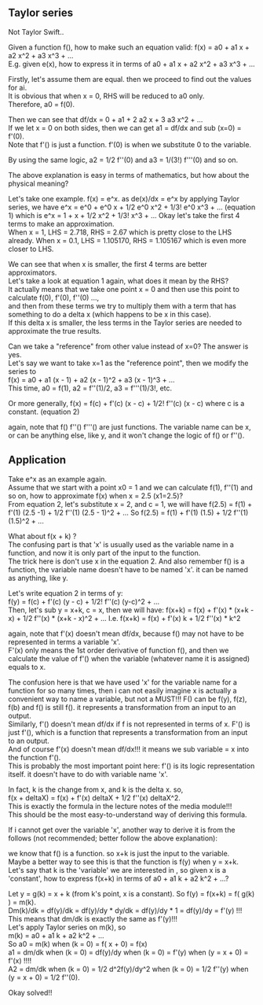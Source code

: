 Taylor series
-------------------------

Not Taylor Swift..

Given a function f(), how to make such an equation valid: f(x) = a0 + a1 x + a2 x^2 + a3 x^3 + ...  
E.g. given e(x), how to express it in terms of  a0 + a1 x + a2 x^2 + a3 x^3 + ... 

Firstly, let's assume them are equal. then we proceed to find out the values for ai.  
It is obvious that when x = 0, RHS will be reduced to a0 only.  
Therefore, a0 = f(0).

Then we can see that df/dx = 0 + a1 + 2 a2 x + 3 a3 x^2 + ...  
If we let x = 0 on both sides, then we can get a1 = df/dx and sub (x=0) = f'(0).  
Note that f'() is just a function. f'(0) is when we substitute 0 to the variable.  

By using the same logic, a2 = 1/2 f''(0) and a3 = 1/(3!) f'''(0) and so on.

The above explanation is easy in terms of mathematics, but how about the physical meaning?

Let's take one example. f(x) = e^x. as de(x)/dx = e^x
by applying Taylor series, we have e^x = e^0 + e^0 x + 1/2 e^0 x^2 + 1/3! e^0 x^3 + ... (equation 1) 
which is  e^x = 1 + x + 1/2 x^2 + 1/3! x^3 + ... 
Okay let's take the first 4 terms to make an approximation.  
When x = 1, LHS = 2.718, RHS = 2.67 which is pretty close to the LHS already.
When x = 0.1, LHS = 1.105170, RHS = 1.105167 which is even more closer to LHS.

We can see that when x is smaller, the first 4 terms are better approximators.  
Let's take a look at equation 1 again, what does it mean by the RHS?  
It actually means that we take one point x = 0 and then use this point to calculate f(0), f'(0), f''(0) ...,  
and then from these terms we try to multiply them with a term that has something to do a delta x (which happens to be x in this case).  
If this delta x is smaller, the less terms in the Taylor series are needed to approximate the true results.

Can we take a "reference" from other value instead of x=0?
The answer is yes.  
Let's say we want to take x=1 as the "reference point", then we modify the series to   
f(x) = a0 + a1 (x - 1) + a2 (x - 1)^2 + a3 (x - 1)^3 + ...  
This time, a0 = f(1), a2 = f''(1)/2, a3 = f'''(1)/3!, etc.  

Or more generally, f(x) = f(c) + f'(c) (x - c) + 1/2! f''(c) (x - c) where c is a constant. (equation 2)

again, note that f() f''() f'''() are just functions. 
The variable name can be x, or can be anything else, like y, and it won't change the logic of f() or f''().


Application
--------------------

Take e^x as an example again.  
Assume that we start with a point x0 = 1 and we can calculate f(1), f''(1) and so on, 
how to approximate f(x) when x = 2.5 (x1=2.5)?  
From equation 2, let's substitute x = 2, and c = 1, we will have
f(2.5) = f(1) + f'(1) (2.5 -1) + 1/2 f''(1) (2.5 - 1)^2 + ... 
So f(2.5) = f(1) + f'(1) (1.5) + 1/2 f''(1) (1.5)^2 + ...


What about f(x + k) ?  
The confusing part is that 'x' is usually used as the variable name in a function,
and now it is only part of the input to the function.  
The trick here is don't use x in the equation 2. 
And also remember f() is a function, the variable name doesn't have to be named 'x'. it can be named as anything, like y.  

Let's write equation 2 in terms of y:  
f(y) = f(c) + f'(c) (y - c) + 1/2! f''(c) (y-c)^2 + ...   
Then, let's sub y = x+k, c = x, then we will have: 
f(x+k) = f(x) + f'(x) * (x+k - x) + 1/2 f''(x) * (x+k - x)^2 + ... 
I.e. f(x+k) = f(x) + f'(x) k + 1/2 f''(x) * k^2

again, note that f'(x) doesn't mean df/dx, because f() may not have to be represented in terms a variable 'x'.  
F'(x) only means the 1st order derivative of function f(), 
and then we calculate the value of f'() when the variable (whatever name it is assigned)  equals to x.

The confusion here is that we have used 'x' for the variable name for a function for so many times,
then i can not easily imagine x is actually a convenient way to name a variable, but not a MUST!!!
F() can be f(y), f(z), f(b) and f() is still f(). it represents a transformation from an input to an output.  
Similarly, f'() doesn't mean df/dx if f is not represented in terms of x.
F'() is just f'(), which is a function that represents a transformation from an input to an output.  
And of course f'(x) doesn't mean df/dx!!! it means we sub variable = x into the function f'().  
This is probably the most important point here: f'() is its logic representation itself. it doesn't have to do with variable name 'x'.

In fact, k is the change from x, and k is the delta x. so,  
f(x + deltaX) = f(x) + f'(x) deltaX + 1/2 f''(x) deltaX^2.  
This is exactly the formula in the lecture notes of the media module!!!  
This should be the most easy-to-understand way of deriving this formula.


If i cannot get over the variable 'x', another way to derive it is from the follows 
(not recommended; better follow the above explanation):

we know that f() is a function. so x+k is just the input to the variable.  
Maybe a better way to see this is that the function is f(y) when y = x+k.  
Let's say that k is the 'variable' we are interested in , so given x is a 'constant', 
how to express f(x+k) in terms of a0 + a1 k + a2 k^2 + ...?  

Let y = g(k) = x + k  (from k's point, x is a constant). 
So f(y) = f(x+k) = f( g(k) ) = m(k).  
Dm(k)/dk = df(y)/dk = df(y)/dy * dy/dk = df(y)/dy * 1 = df(y)/dy = f'(y) !!!  
This means that dm/dk is exactly the same as f'(y)!!!  
Let's apply Taylor series on m(k), so  
m(k) = a0 + a1 k + a2 k^2 + ...  
So a0 = m(k) when (k = 0) = f( x + 0) = f(x)  
a1 = dm/dk when (k = 0) = df(y)/dy when (k = 0) = f'(y) when (y = x + 0) = f'(x) !!!!  
A2 = dm/dk when (k = 0) = 1/2 d^2f(y)/dy^2 when (k = 0) = 1/2 f''(y) when (y = x + 0) = 1/2 f''(0).

Okay solved!!
